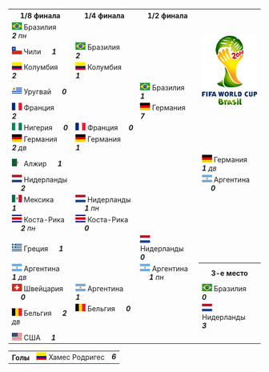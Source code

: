 <!--2021-10-05 00:20:02-->
<table class=p>
<tr>
  <th class=mb>1/8 финала</th>
  <th>1/4 финала</th>
  <th>1/2 финала</th>
  <td rowspan=7 valign=center align=center><img src="2014_FIFA_World_Cup.svg" width="148px"></td>
</tr>
<tr>
  <td class="col mt bb"><img width="20px" src="br.svg"> Бразилия <b> &emsp; <i>2</i></b><i> пн</i>
  <td>&nbsp;</td>
  <td>&nbsp;</td>
</tr>
<tr>
  <td class="col mb br"><img width="20px" src="cl.svg"> Чили <b> &emsp; <i>1</i></b>
  <td valign=bottom class="col bb"><img width="20px" src="br.svg"> Бразилия <b> &emsp; <i>2</i></b>
  <td>&nbsp;</td>
</tr>
<tr>
  <td class="col mt bb br"><img width="20px" src="co.svg"> Колумбия <b> &emsp; <i>2</i></b>
  <td valign=top class="col br"><img width="20px" src="co.svg"> Колумбия <b> &emsp; <i>1</i></b>
  <td>&nbsp;</td>
</tr>
<tr>
  <td class="col mb"><img width="20px" src="uy.svg"> Уругвай <b> &emsp; <i>0</i></b>
  <td class=br>&nbsp;</td>
  <td valign=bottom class="col bb"><img width="20px" src="br.svg"> Бразилия <b> &emsp; <i>1</i></b>
</tr>
<tr>
  <td class="col mt bb"><img width="20px" src="fr.svg"> Франция <b> &emsp; <i>2</i></b>
  <td class=br>&nbsp;</td>
  <td valign=top class="col br"><img width="20px" src="de.svg"> Германия <b> &emsp; <i>7</i></b>
</tr>
<tr>
  <td class="col mb br"><img width="20px" src="ng.svg"> Нигерия <b> &emsp; <i>0</i></b>
  <td valign=bottom class="col bb br"><img width="20px" src="fr.svg"> Франция <b> &emsp; <i>0</i></b>
  <td class=br>&nbsp;</td>
</tr>
<tr>
  <td class="col mt bb br"><img width="20px" src="de.svg"> Германия <b> &emsp; <i>2</i></b><i> дв</i>
  <td valign=top class=col><img width="20px" src="de.svg"> Германия <b> &emsp; <i>1</i></b>
  <td class=br>&nbsp;</td>
</tr>
<tr>
  <td class="col mb"><img width="20px" src="dz.svg"> Алжир <b> &emsp; <i>1</i></b>
  <td>&nbsp;</td>
  <td class=br>&nbsp;</td>
  <td valign=bottom class="col bb"><img width="20px" src="de.svg"> Германия <b> &emsp; <i>1</i></b><i> дв</i>
</tr>
<tr>
  <td class="col mt bb"><img width="20px" src="nl.svg"> Нидерланды <b> &emsp; <i>2</i></b>
  <td>&nbsp;</td>
  <td class=br>&nbsp;</td>
  <td valign=top class=col><img width="20px" src="ar.svg"> Аргентина <b> &emsp; <i>0</i></b>
</tr>
<tr>
  <td class="col mb br"><img width="20px" src="mx.svg"> Мексика <b> &emsp; <i>1</i></b>
  <td valign=bottom class="col bb"><img width="20px" src="nl.svg"> Нидерланды <b> &emsp; <i>1</i></b><i> пн</i>
  <td class=br>&nbsp;</td>
  <td>&nbsp;</td>
</tr>
<tr>
  <td class="col mt bb br"><img width="20px" src="cr.svg"> Коста-Рика <b> &emsp; <i>2</i></b><i> пн</i>
  <td valign=top class="col br"><img width="20px" src="cr.svg"> Коста-Рика <b> &emsp; <i>0</i></b>
  <td class=br>&nbsp;</td>
  <td>&nbsp;</td>
</tr>
<tr>
  <td class="col mb"><img width="20px" src="gr.svg"> Греция <b> &emsp; <i>1</i></b>
  <td class=br>&nbsp;</td>
  <td valign=bottom class="col bb br"><img width="20px" src="nl.svg"> Нидерланды <b> &emsp; <i>0</i></b>
  <td>&nbsp;</td>
</tr>
<tr>
  <td class="col mt bb"><img width="20px" src="ar.svg"> Аргентина <b> &emsp; <i>1</i></b><i> дв</i>
  <td class=br>&nbsp;</td>
  <td valign=top class="col br"><img width="20px" src="ar.svg"> Аргентина <b> &emsp; <i>1</i></b><i> пн</i>
  <th>3-е место</th>
</tr>
<tr>
  <td class="col mb br"><img width="20px" src="ch.svg"> Швейцария <b> &emsp; <i>0</i></b>
  <td valign=bottom class="col bb br"><img width="20px" src="ar.svg"> Аргентина <b> &emsp; <i>1</i></b>
  <td class=br>&nbsp;</td>
  <td class="col mt bb"><img width="20px" src="br.svg"> Бразилия <b> &emsp; <i>0</i></b>
</tr>
<tr>
  <td class="col mt bb br"><img width="20px" src="be.svg"> Бельгия <b> &emsp; <i>2</i></b><i> дв</i>
  <td valign=top class=col><img width="20px" src="be.svg"> Бельгия <b> &emsp; <i>0</i></b>
  <td>&nbsp;</td>
  <td class="col mb"><img width="20px" src="nl.svg"> Нидерланды <b> &emsp; <i>3</i></b>
</tr>
<tr>
  <td class=col><img width="20px" src="us.svg"> США <b> &emsp; <i>1</i></b>
  <td>&nbsp;</td>
  <td>&nbsp;</td>
  <td>&nbsp;</td>
</tr>
</table>
<p>
<table class=p>
<tr>
  <th class=col> Голы </th>
  <td class=col><img width="20px" src="co.svg"> Хамес Родригес </td>
  <td valign=top><b><i>6</i></b></td>
</tr>
</table>
